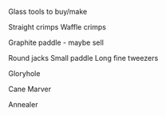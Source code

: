 Glass tools to buy/make

Straight crimps
Waffle crimps

Graphite paddle - maybe sell

Round jacks 
Small paddle
Long fine tweezers

Gloryhole

Cane Marver

Annealer